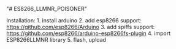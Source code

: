 "# ES8266_LLMNR_POISONER" 

Installation:
	1. install arduino
	2. add esp8266 support: https://github.com/esp8266/Arduino
	3. add spiffs support: https://github.com/esp8266/arduino-esp8266fs-plugin
	4. import ESP8266LLMNR library
	5. flash, upload